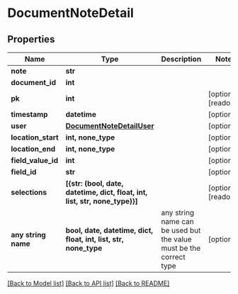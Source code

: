 # DocumentNoteDetail


## Properties
Name | Type | Description | Notes
------------ | ------------- | ------------- | -------------
**note** | **str** |  | 
**document_id** | **int** |  | 
**pk** | **int** |  | [optional] [readonly] 
**timestamp** | **datetime** |  | [optional] 
**user** | [**DocumentNoteDetailUser**](DocumentNoteDetailUser.md) |  | [optional] 
**location_start** | **int, none_type** |  | [optional] 
**location_end** | **int, none_type** |  | [optional] 
**field_value_id** | **int** |  | [optional] 
**field_id** | **str** |  | [optional] 
**selections** | **[{str: (bool, date, datetime, dict, float, int, list, str, none_type)}]** |  | [optional] [readonly] 
**any string name** | **bool, date, datetime, dict, float, int, list, str, none_type** | any string name can be used but the value must be the correct type | [optional]

[[Back to Model list]](../README.md#documentation-for-models) [[Back to API list]](../README.md#documentation-for-api-endpoints) [[Back to README]](../README.md)


